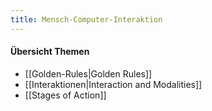 ```yaml
---
title: Mensch-Computer-Interaktion
---
```

#### Übersicht Themen
- [[Golden-Rules|Golden Rules]]
- [[Interaktionen|Interaction and Modalities]]
- [[Stages of Action]]